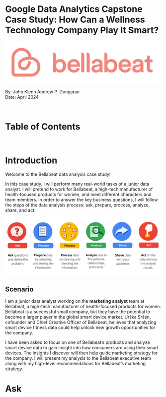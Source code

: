 # Google Data Analytics Capstone Case Study: How Can a Wellness Technology Company Play It Smart?

![header_img](imgs/header_img.png)

By: John Klenn Andrew P. Dungaran \
Date: April 2024

<br>

# Table of Contents


<br>

# Introduction

Welcome to the Bellabeat data analysis case study!

In this case study, I will perform many real-world tasks of a junior data analyst. I will pretend to work for Bellabeat, a high-tech manufacturer of health-focused products for women, and meet different characters and team members. In order to answer the key business questions, I will follow the steps of the data analysis process: ask, prepare, process, analyze, share, and act. 

![analysis_process](imgs/analysis_process.png)
<br>

## Scenario

I am a junior data analyst working on the **marketing analyst** team at Bellabeat, a high-tech manufacturer of health-focused products for women. Bellabeat is a successful small company, but they have the potential to become a larger player in the global smart device market. Urška Sršen, cofounder and Chief Creative Officer of Bellabeat, believes that analyzing smart device fitness data could help unlock new growth opportunities for the company. 

I have been asked to focus on one of Bellabeat’s products and analyze smart device data to gain insight into how consumers are using their smart devices. The insights I discover will then help guide marketing strategy for the company. I will present my analysis to the Bellabeat executive team along with my high-level recommendations for Bellabeat’s marketing strategy.

# Ask



